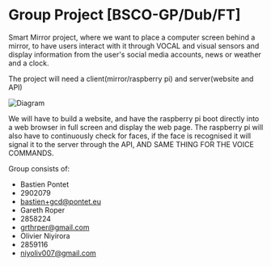 # Group Project [BSCO-GP/Dub/FT]

Smart Mirror project, where we want to place a computer screen behind a mirror, to have users interact with it through VOCAL and visual sensors and display information from the user's social media accounts, news or weather and a clock.

The project will need a client(mirror/raspberry pi) and server(website and API)

![Diagram](https://i.imgur.com/CspTfyT.png)

We will have to build a website, and have the raspberry pi boot directly into a web browser in full screen and display the web page.
The raspberry pi will also have to continuously check for faces, if the face is recognised it will signal it to the server through the API, AND SAME THING FOR THE VOICE COMMANDS.

Group consists of:
 * Bastien Pontet
  * 2902079
  * bastien+gcd@pontet.eu
 * Gareth Roper
  * 2858224
  * grthrper@gmail.com
 * Olivier Niyirora
  * 2859116
  * niyoliv007@gmail.com
